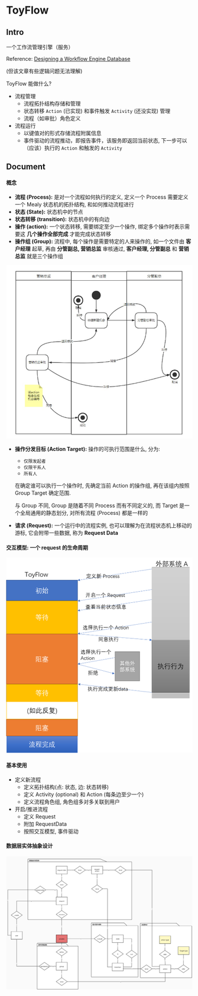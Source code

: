 # ToyFlow

## Intro

一个工作流管理引擎（服务）

Reference: [Designing a Workflow Engine Database](https://www.exceptionnotfound.net/designing-a-workflow-engine-database-part-1-introduction-and-purpose/)

(但该文章有些逻辑问题无法理解)

ToyFlow 能做什么?

- 流程管理
  - 流程拓扑结构存储和管理
  - 状态转移 `Action` (已实现) 和事件触发 `Activity` (还没实现) 管理
  - 流程（如审批）角色定义
- 流程运行
  - 以键值对的形式存储流程附属信息
  - 事件驱动的流程推动，即报告事件，该服务即返回当前状态, 下一步可以（应该）执行的 `Action` 和触发的 `Activity`

## Document

      
#### 概念

- **流程 (Process):** 是对一个流程如何执行的定义, 定义一个 Process 需要定义一个 Mealy 状态机的拓扑结构, 和如何推动流程进行
- **状态 (State):** 状态机中的节点
- **状态转移 (transition):** 状态机中的有向边
- **操作 (action):** 一个状态转移, 需要绑定至少一个操作, 绑定多个操作时表示需要这 **几个操作全部完成** 才能完成状态转移
- **操作组 (Group):** 流程中, 每个操作是需要特定的人来操作的, 如一个文件由 **客户经理** 起草, 再由 **分管副总, 营销总监** 审核通过, **客户经理, 分管副总** 和 **营销总监** 就是三个操作组

![](image/example-state-diagram.jpeg)

- **操作分发目标 (Action Target):** 操作的可执行范围是什么, 分为: 
  
  - `仅限发起者`
  - `仅限干系人`
  - `所有人`

  在确定谁可以执行一个操作时, 先确定当前 Action 的操作组, 再在该组内按照 Group Target 确定范围.
  
  与 Group 不同, Group 是随着不同 Process 而有不同定义的, 而 Target 是一个全局通用的静态划分, 对所有流程 (Process) 都是一样的
- **请求 (Request):** 一个运行中的流程实例, 也可以理解为在流程状态机上移动的游标, 它会附带一些数据, 称为 **Request Data**

#### 交互模型: 一个 request 的生命周期

![](image/流程的生命周期.png)

#### 基本使用

- 定义新流程
  - 定义拓扑结构(点: 状态, 边: 状态转移)
  - 定义 Activity (optional) 和 Action (每条边至少一个)
  - 定义流程角色组, 角色组多对多关联到用户
- 开启/推进流程
  - 定义 Request 
  - 附加 RequestData
  - 按照交互模型, 事件驱动

#### 数据层实体抽象设计 

![](image/e-r.jpg)
 